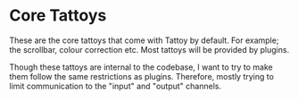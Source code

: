 # Core Tattoys

These are the core tattoys that come with Tattoy by default. For example; the scrollbar, colour correction etc. Most tattoys will be provided by plugins.

Though these tattoys are internal to the codebase, I want to try to make them follow the same restrictions as plugins. Therefore, mostly trying to limit communication to the "input" and "output" channels.
